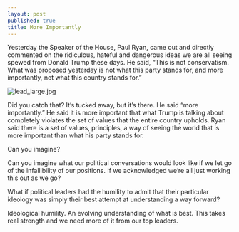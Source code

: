 ```yaml
---
layout: post
published: true
title: More Importantly
---
```


Yesterday the Speaker of the House, Paul Ryan, came out and directly commented on the ridiculous, hateful and dangerous ideas we are all seeing spewed from Donald Trump these days. He said, “This is not conservatism. What was proposed yesterday is not what this party stands for, and more importantly, not what this country stands for.”

![lead_large.jpg]({{site.baseurl}}/img/lead_large.jpg)


Did you catch that? It’s tucked away, but it’s there. He said “more importantly.” He said it is more important that what Trump is talking about completely violates the set of values that the entire country upholds. Ryan said there is a set of values, principles, a way of seeing the world that is more important than what his party stands for. 

Can you imagine? 

Can you imagine what our political conversations would look like if we let go of the infallibility of our positions. If we acknowledged we’re all just working this out as we go? 

What if political leaders had the humility to admit that their particular ideology was simply their best attempt at understanding a way forward? 

Ideological humility. An evolving understanding of what is best. This takes real strength and we need more of it from our top leaders. 